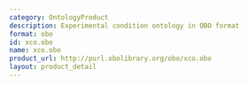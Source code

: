 ```yaml
---
category: OntologyProduct
description: Experimental condition ontology in OBO format
format: obo
id: xco.obo
name: xco.obo
product_url: http://purl.obolibrary.org/obo/xco.obo
layout: product_detail
---
```

